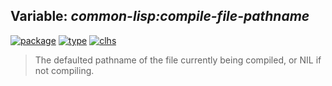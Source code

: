## Variable: ***common-lisp:*compile-file-pathname****
[![package](https://img.shields.io/badge/Package-COMMON--LISP-5f9ea0.svg?style=social&colorA=999999)](../) [![type](https://img.shields.io/badge/Type-Variable-5f9ea0.svg?style=social&colorA=999999)](../#variable) [![clhs](https://img.shields.io/badge/CLHS-*COMPILE--FILE--PATHNAME*-5f9ea0.svg?style=social&colorA=999999)](http://www.lispworks.com/documentation/HyperSpec/Body/v_cmp_fi.htm) 

> The defaulted pathname of the file currently being compiled, or NIL if not
> compiling.

